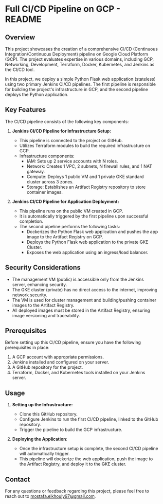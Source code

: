 # Full CI/CD Pipeline on GCP - README

## Overview

This project showcases the creation of a comprehensive CI/CD (Continuous Integration/Continuous Deployment) pipeline on Google Cloud Platform (GCP). The project evaluates expertise in various domains, including GCP, Networking, Development, Terraform, Docker, Kubernetes, and Jenkins as the CI/CD tool.

In this project, we deploy a simple Python Flask web application (stateless) using two primary Jenkins CI/CD pipelines. The first pipeline is responsible for building the project's infrastructure in GCP, and the second pipeline deploys the Python application.

## Key Features

The CI/CD pipeline consists of the following key components:

1. **Jenkins CI/CD Pipeline for Infrastructure Setup:**
   - This pipeline is connected to the project on GitHub.
   - Utilizes Terraform modules to build the required infrastructure on GCP.
   - Infrastructure components:
     - IAM: Sets up 2 service accounts with N roles.
     - Network: Creates 1 VPC, 2 subnets, N firewall rules, and 1 NAT gateway.
     - Compute: Deploys 1 public VM and 1 private GKE standard cluster across 3 zones.
     - Storage: Establishes an Artifact Registry repository to store container images.

2. **Jenkins CI/CD Pipeline for Application Deployment:**
   - This pipeline runs on the public VM created in GCP.
   - It is automatically triggered by the first pipeline upon successful completion.
   - The second pipeline performs the following tasks:
     - Dockerizes the Python Flask web application and pushes the app image to the Artifact Registry on GCP.
     - Deploys the Python Flask web application to the private GKE Cluster.
     - Exposes the web application using an ingress/load balancer.

## Security Considerations

- The management VM (public) is accessible only from the Jenkins server, enhancing security.
- The GKE cluster (private) has no direct access to the internet, improving network security.
- The VM is used for cluster management and building/pushing container images to the Artifact Registry.
- All deployed images must be stored in the Artifact Registry, ensuring image versioning and traceability.

## Prerequisites

Before setting up this CI/CD pipeline, ensure you have the following prerequisites in place:

1. A GCP account with appropriate permissions.
2. Jenkins installed and configured on your server.
3. A GitHub repository for the project.
4. Terraform, Docker, and Kubernetes tools installed on your Jenkins server.

## Usage

1. **Setting up the Infrastructure:**

    - Clone this GitHub repository.
    - Configure Jenkins to run the first CI/CD pipeline, linked to the GitHub repository.
    - Trigger the pipeline to build the GCP infrastructure.

2. **Deploying the Application:**

    - Once the infrastructure setup is complete, the second CI/CD pipeline will automatically trigger.
    - This pipeline will dockerize the web application, push the image to the Artifact Registry, and deploy it to the GKE cluster.

## Contact

For any questions or feedback regarding this project, please feel free to reach out to mostafa.elkhouly97@gmail.com.
